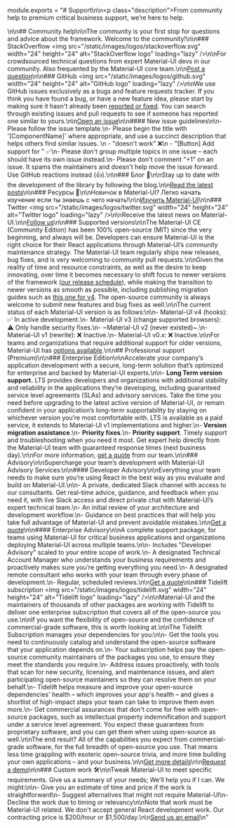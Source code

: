 module.exports = "# Support\n\n<p class=\"description\">From community help to premium critical business support, we’re here to help.</p>\n\n## Community help\n\nThe community is your first stop for questions and advice about the framework. Welcome to the community!\n\n### StackOverflow <img src=\"/static/images/logos/stackoverflow.svg\" width=\"24\" height=\"24\" alt=\"StackOverflow logo\" loading=\"lazy\" />\n\nFor crowdsourced technical questions from expert Material-UI devs in our community. Also frequented by the Material-UI core team.\n\n[Post a question](https://stackoverflow.com/questions/tagged/material-ui)\n\n### GitHub <img src=\"/static/images/logos/github.svg\" width=\"24\" height=\"24\" alt=\"GitHub logo\" loading=\"lazy\" />\n\nWe use GitHub issues exclusively as a bugs and feature requests tracker. If you think you have found a bug, or have a new feature idea, please start by making sure it hasn't already been [reported or fixed](https://github.com/Foso/material-ui/issues?utf8=%E2%9C%93&q=is%3Aopen+is%3Aclosed). You can search through existing issues and pull requests to see if someone has reported one similar to yours.\n\n[Open an issue](https://github.com/Foso/material-ui/issues/new/choose)\n\n#### New issue guidelines\n\n- Please follow the issue template.\n- Please begin the title with '[ComponentName]' where appropriate, and use a succinct description that helps others find similar issues. \n  - \"doesn't work\" ❌\n  - \"[Button] Add support for <some feature>\" ✅\n- Please don't group multiple topics in one issue – each should have its own issue instead.\n- Please don't comment \"+1\" on an issue. It spams the maintainers and doesn't help move the issue forward. Use GitHub reactions instead (👍).\n\n### Блог 📝\n\nStay up to date with the development of the library by following the blog.\n\n[Read the latest posts](https://medium.com/material-ui/)\n\n### Ресурсы 📖\n\nНовичок в Material-UI? Легко начать изучение если ты знаешь с чего начать!\n\n[Изучить Material-UI](/getting-started/learn/)\n\n### Twitter <img src=\"/static/images/logos/twitter.svg\" width=\"24\" height=\"24\" alt=\"Twitter logo\" loading=\"lazy\" />\n\nReceive the latest news on Material-UI.\n\n[Follow us](https://twitter.com/MaterialUI)\n\n### Supported versions\n\nThe Material-UI CE (Community Edition) has been 100% open-source (MIT) since the very beginning, and always will be. Developers can ensure Material-UI is the right choice for their React applications through Material-UI’s community maintenance strategy. The Material-UI team regularly ships new releases, bug fixes, and is very welcoming to community pull requests.\n\nGiven the reality of time and resource constraints, as well as the desire to keep innovating, over time it becomes necessary to shift focus to newer versions of the framework ([our release schedule](https://material-ui.com/versions/#release-frequency)), while making the transition to newer versions as smooth as possible, including publishing migration guides such as [this one for v4](/guides/migration-v3/). The open-source community is always welcome to submit new features and bug fixes as well.\n\nThe current status of each Material-UI version is as follows:\n\n- Material-UI v4 (hooks): ✅ In active development.\n- Material-UI v3 (change supported browsers): ⚠️ Only handle security fixes.\n- ~Material-UI v2 (never existed)~.\n- Material-UI v1 (rewrite): ❌ Inactive.\n- Material-UI v0.x: ❌ Inactive.\n\nFor teams and organizations that require additional support for older versions, Material-UI has [options available](#enterprise).\n\n## Professional support (Premium)\n\n### Enterprise Edition\n\nAccelerate your company’s application development with a secure, long-term solution that’s optimized for enterprise and backed by Material-UI experts.\n\n- **Long Term version support.** LTS provides developers and organizations with additional stability and reliability in the applications they’re developing, including guaranteed service level agreements (SLAs) and advisory services. Take the time you need before upgrading to the latest active version of Material-UI, or remain confident in your application’s long-term supportability by staying on whichever version you’re most comfortable with. LTS is available as a paid service, it extends to Material-UI v1 implementations and higher.\n- **Version migration assistance**.\n- **Priority fixes**.\n- **Priority support**. Timely support and troubleshooting when you need it most. Get expert help directly from the Material-UI team with guaranteed response times (next business day).\n\nFor more information, [get a quote](mailto:enterprise@material-ui.com) from our team.\n\n### Advisory\n\nSupercharge your team’s development with Material-UI Advisory Services:\n\n#### Developer Advisory\n\nEverything your team needs to make sure you’re using React in the best way as you evaluate and build on Material-UI.\n\n- A private, dedicated Slack channel with access to our consultants. Get real-time advice, guidance, and feedback when you need it, with live Slack access and direct private chat with Material-UI’s expert technical team.\n- An initial review of your architecture and development workflow.\n- Guidance on best practices that will help you take full advantage of Material-UI and prevent avoidable mistakes.\n\n[Get a quote](mailto:advisory@material-ui.com)\n\n#### Enterprise Advisory\n\nA complete support package, for teams using Material-UI for critical business applications and organizations deploying Material-UI across multiple teams.\n\n- Includes \"Developer Advisory\" scaled to your entire scope of work.\n- A designated Technical Account Manager who understands your business requirements and proactively makes sure you’re getting everything you need.\n- A designated remote consultant who works with your team through every phase of development.\n- Regular, scheduled reviews.\n\n[Get a quote](mailto:advisory@material-ui.com)\n\n### Tidelift subscription <img src=\"/static/images/logos/tidelift.svg\" width=\"24\" height=\"24\" alt=\"Tidelift logo\" loading=\"lazy\" />\n\nMaterial-UI and the maintainers of thousands of other packages are working with Tidelift to deliver one enterprise subscription that covers all of the open-source you use.\n\nIf you want the flexibility of open-source and the confidence of commercial-grade software, this is worth looking at.\n\nThe Tidelift Subscription manages your dependencies for you:\n\n- Get the tools you need to continuously catalog and understand the open-source software that your application depends on.\n- Your subscription helps pay the open-source community maintainers of the packages you use, to ensure they meet the standards you require.\n- Address issues proactively, with tools that scan for new security, licensing, and maintenance issues, and alert participating open-source maintainers so they can resolve them on your behalf.\n- Tidelift helps measure and improve your open-source dependencies' health – which improves your app's health – and gives a shortlist of high-impact steps your team can take to improve them even more.\n- Get commercial assurances that don't come for free with open-source packages, such as intellectual property indemnification and support under a service level agreement. You expect these guarantees from proprietary software, and you can get them when using open-source as well.\n\nThe end result? All of the capabilities you expect from commercial-grade software, for the full breadth of open-source you use. That means less time grappling with esoteric open-source trivia, and more time building your own applications – and your business.\n\n[Get more details](https://tidelift.com/subscription/pkg/npm-material-ui?utm_source=material_ui&utm_medium=referral&utm_campaign=enterprise)\n\n[Request a demo](https://tidelift.com/subscription/request-a-demo?utm_source=material_ui&utm_medium=referral&utm_campaign=enterprise)\n\n### Custom work 🛠\n\nTweak Material-UI to meet specific requirements. Give us a summary of your needs; We'll help you if I can. We might:\n\n- Give you an estimate of time and price if the work is straightforward\n- Suggest alternatives that might not require Material-UI\n- Decline the work due to timing or relevancy\n\nNote that work must be Material-UI related. We don't accept general React development work. Our contracting price is $200/hour or $1,500/day.\n\n[Send us an email](mailto:custom-work@material-ui.com)\n"